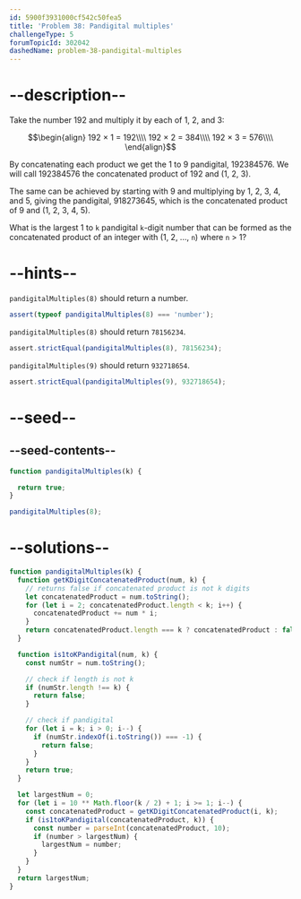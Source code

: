 ```yaml
---
id: 5900f3931000cf542c50fea5
title: 'Problem 38: Pandigital multiples'
challengeType: 5
forumTopicId: 302042
dashedName: problem-38-pandigital-multiples
---
```


# --description--

Take the number 192 and multiply it by each of 1, 2, and 3:

$$\begin{align}
  192 × 1 = 192\\\\
  192 × 2 = 384\\\\
  192 × 3 = 576\\\\
\end{align}$$

By concatenating each product we get the 1 to 9 pandigital, 192384576. We will call 192384576 the concatenated product of 192 and (1, 2, 3).

The same can be achieved by starting with 9 and multiplying by 1, 2, 3, 4, and 5, giving the pandigital, 918273645, which is the concatenated product of 9 and (1, 2, 3, 4, 5).

What is the largest 1 to `k` pandigital `k`-digit number that can be formed as the concatenated product of an integer with (1, 2, ..., `n`) where `n` > 1?

# --hints--

`pandigitalMultiples(8)` should return a number.

```js
assert(typeof pandigitalMultiples(8) === 'number');
```

`pandigitalMultiples(8)` should return `78156234`.

```js
assert.strictEqual(pandigitalMultiples(8), 78156234);
```

`pandigitalMultiples(9)` should return `932718654`.

```js
assert.strictEqual(pandigitalMultiples(9), 932718654);
```

# --seed--

## --seed-contents--

```js
function pandigitalMultiples(k) {

  return true;
}

pandigitalMultiples(8);
```

# --solutions--

```js
function pandigitalMultiples(k) {
  function getKDigitConcatenatedProduct(num, k) {
    // returns false if concatenated product is not k digits
    let concatenatedProduct = num.toString();
    for (let i = 2; concatenatedProduct.length < k; i++) {
      concatenatedProduct += num * i;
    }
    return concatenatedProduct.length === k ? concatenatedProduct : false;
  }

  function is1toKPandigital(num, k) {
    const numStr = num.toString();

    // check if length is not k
    if (numStr.length !== k) {
      return false;
    }

    // check if pandigital
    for (let i = k; i > 0; i--) {
      if (numStr.indexOf(i.toString()) === -1) {
        return false;
      }
    }
    return true;
  }

  let largestNum = 0;
  for (let i = 10 ** Math.floor(k / 2) + 1; i >= 1; i--) {
    const concatenatedProduct = getKDigitConcatenatedProduct(i, k);
    if (is1toKPandigital(concatenatedProduct, k)) {
      const number = parseInt(concatenatedProduct, 10);
      if (number > largestNum) {
        largestNum = number;
      }
    }
  }
  return largestNum;
}
```
